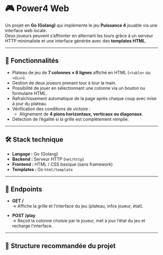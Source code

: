 # 🎮 Power4 Web

Un projet en **Go (Golang)** qui implémente le jeu **Puissance 4** jouable via une interface web locale.  
Deux joueurs peuvent s’affronter en alternant les tours grâce à un serveur HTTP minimaliste et une interface générée avec des **templates HTML**.

---

## 🚀 Fonctionnalités

- Plateau de jeu de **7 colonnes × 6 lignes** affiché en HTML (`<table>` ou `<div>`).
- Gestion de deux joueurs prenant tour à tour la main.
- Possibilité de jouer en sélectionnant une colonne via un bouton ou formulaire HTML.
- Rafraîchissement automatique de la page après chaque coup avec mise à jour du plateau.
- Vérification des conditions de victoire :
  - Alignement de **4 pions horizontaux, verticaux ou diagonaux**.
- Détection de l’égalité si la grille est complètement remplie.

---

## 🛠️ Stack technique

- **Langage :** Go (Golang)  
- **Backend :** Serveur HTTP (`net/http`)  
- **Frontend :** HTML / CSS basique (sans framework)  
- **Templates :** Go `html/template`  

---

## 📌 Endpoints

- **GET /**  
  → Affiche la grille et l’interface du jeu (plateau, infos joueur, état).  

- **POST /play**  
  → Reçoit la colonne choisie par le joueur, met à jour l’état du jeu et recharge l’interface.  

---

## 📂 Structure recommandée du projet